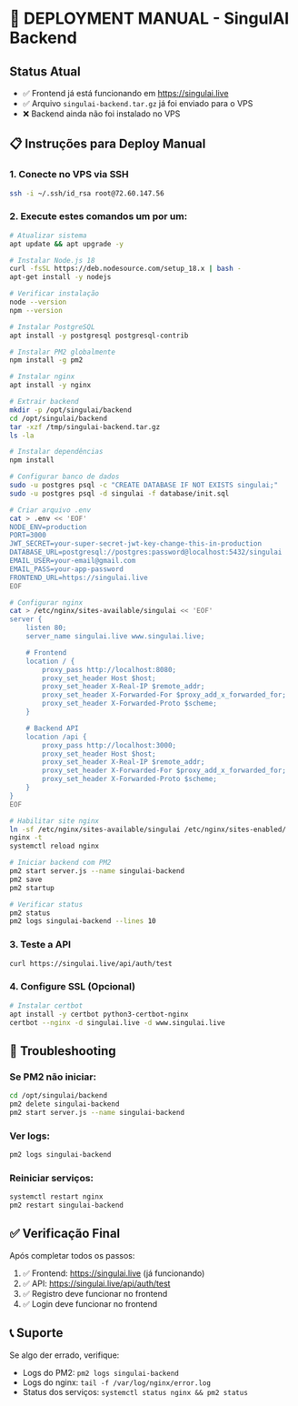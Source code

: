 # 🚀 DEPLOYMENT MANUAL - SingulAI Backend

## Status Atual
- ✅ Frontend já está funcionando em https://singulai.live
- ✅ Arquivo `singulai-backend.tar.gz` já foi enviado para o VPS
- ❌ Backend ainda não foi instalado no VPS

## 📋 Instruções para Deploy Manual

### 1. Conecte no VPS via SSH
```bash
ssh -i ~/.ssh/id_rsa root@72.60.147.56
```

### 2. Execute estes comandos um por um:

```bash
# Atualizar sistema
apt update && apt upgrade -y

# Instalar Node.js 18
curl -fsSL https://deb.nodesource.com/setup_18.x | bash -
apt-get install -y nodejs

# Verificar instalação
node --version
npm --version

# Instalar PostgreSQL
apt install -y postgresql postgresql-contrib

# Instalar PM2 globalmente
npm install -g pm2

# Instalar nginx
apt install -y nginx

# Extrair backend
mkdir -p /opt/singulai/backend
cd /opt/singulai/backend
tar -xzf /tmp/singulai-backend.tar.gz
ls -la

# Instalar dependências
npm install

# Configurar banco de dados
sudo -u postgres psql -c "CREATE DATABASE IF NOT EXISTS singulai;"
sudo -u postgres psql -d singulai -f database/init.sql

# Criar arquivo .env
cat > .env << 'EOF'
NODE_ENV=production
PORT=3000
JWT_SECRET=your-super-secret-jwt-key-change-this-in-production
DATABASE_URL=postgresql://postgres:password@localhost:5432/singulai
EMAIL_USER=your-email@gmail.com
EMAIL_PASS=your-app-password
FRONTEND_URL=https://singulai.live
EOF

# Configurar nginx
cat > /etc/nginx/sites-available/singulai << 'EOF'
server {
    listen 80;
    server_name singulai.live www.singulai.live;

    # Frontend
    location / {
        proxy_pass http://localhost:8080;
        proxy_set_header Host $host;
        proxy_set_header X-Real-IP $remote_addr;
        proxy_set_header X-Forwarded-For $proxy_add_x_forwarded_for;
        proxy_set_header X-Forwarded-Proto $scheme;
    }

    # Backend API
    location /api {
        proxy_pass http://localhost:3000;
        proxy_set_header Host $host;
        proxy_set_header X-Real-IP $remote_addr;
        proxy_set_header X-Forwarded-For $proxy_add_x_forwarded_for;
        proxy_set_header X-Forwarded-Proto $scheme;
    }
}
EOF

# Habilitar site nginx
ln -sf /etc/nginx/sites-available/singulai /etc/nginx/sites-enabled/
nginx -t
systemctl reload nginx

# Iniciar backend com PM2
pm2 start server.js --name singulai-backend
pm2 save
pm2 startup

# Verificar status
pm2 status
pm2 logs singulai-backend --lines 10
```

### 3. Teste a API
```bash
curl https://singulai.live/api/auth/test
```

### 4. Configure SSL (Opcional)
```bash
# Instalar certbot
apt install -y certbot python3-certbot-nginx
certbot --nginx -d singulai.live -d www.singulai.live
```

## 🔧 Troubleshooting

### Se PM2 não iniciar:
```bash
cd /opt/singulai/backend
pm2 delete singulai-backend
pm2 start server.js --name singulai-backend
```

### Ver logs:
```bash
pm2 logs singulai-backend
```

### Reiniciar serviços:
```bash
systemctl restart nginx
pm2 restart singulai-backend
```

## ✅ Verificação Final

Após completar todos os passos:

1. ✅ Frontend: https://singulai.live (já funcionando)
2. ✅ API: https://singulai.live/api/auth/test
3. ✅ Registro deve funcionar no frontend
4. ✅ Login deve funcionar no frontend

## 📞 Suporte

Se algo der errado, verifique:
- Logs do PM2: `pm2 logs singulai-backend`
- Logs do nginx: `tail -f /var/log/nginx/error.log`
- Status dos serviços: `systemctl status nginx && pm2 status`